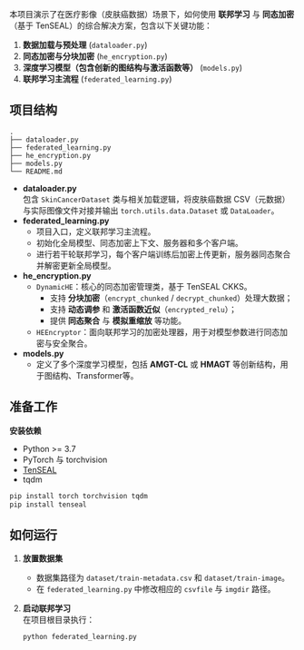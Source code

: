 本项目演示了在医疗影像（皮肤癌数据）场景下，如何使用 **联邦学习** 与 **同态加密**（基于 TenSEAL）的综合解决方案，包含以下关键功能：

1. **数据加载与预处理** (`dataloader.py`)
2. **同态加密与分块加密** (`he_encryption.py`)
3. **深度学习模型（包含创新的图结构与激活函数等）** (`models.py`)
4. **联邦学习主流程** (`federated_learning.py`)

## 项目结构

```
.
├── dataloader.py
├── federated_learning.py
├── he_encryption.py
├── models.py
└── README.md
```

- **dataloader.py**  
  包含 `SkinCancerDataset` 类与相关加载逻辑，将皮肤癌数据 CSV（元数据）与实际图像文件对接并输出 `torch.utils.data.Dataset` 或 `DataLoader`。
- **federated_learning.py**  
  - 项目入口，定义联邦学习主流程。  
  - 初始化全局模型、同态加密上下文、服务器和多个客户端。  
  - 进行若干轮联邦学习，每个客户端训练后加密上传更新，服务器同态聚合并解密更新全局模型。
- **he_encryption.py**  
  - `DynamicHE`：核心的同态加密管理类，基于 TenSEAL CKKS。  
    - 支持 **分块加密**（`encrypt_chunked` / `decrypt_chunked`）处理大数据；  
    - 支持 **动态调参** 和 **激活函数近似**（`encrypted_relu`）；  
    - 提供 **同态聚合** 与 **模拟重缩放** 等功能。  
  - `HEEncryptor`：面向联邦学习的加密处理器，用于对模型参数进行同态加密与安全聚合。
- **models.py**  
  - 定义了多个深度学习模型，包括 **AMGT-CL** 或 **HMAGT** 等创新结构，用于图结构、Transformer等。  

## 准备工作

**安装依赖**  

- Python >= 3.7  
- PyTorch 与 torchvision  
- [TenSEAL](https://github.com/OpenMined/TenSEAL)  
- tqdm

```bash
pip install torch torchvision tqdm
pip install tenseal
```

## 如何运行

1. **放置数据集**  
   - 数据集路径为 `dataset/train-metadata.csv` 和 `dataset/train-image`。  
   - 在 `federated_learning.py` 中修改相应的 `csvfile` 与 `imgdir` 路径。

2. **启动联邦学习**  
   在项目根目录执行：

   ```bash
   python federated_learning.py
   ```

